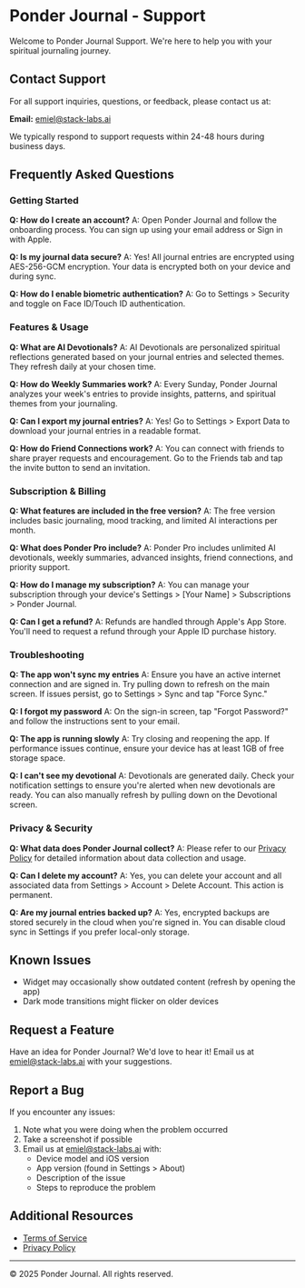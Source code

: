 # Ponder Journal - Support

Welcome to Ponder Journal Support. We're here to help you with your spiritual journaling journey.

## Contact Support

For all support inquiries, questions, or feedback, please contact us at:

**Email:** emiel@stack-labs.ai

We typically respond to support requests within 24-48 hours during business days.

## Frequently Asked Questions

### Getting Started

**Q: How do I create an account?**
A: Open Ponder Journal and follow the onboarding process. You can sign up using your email address or Sign in with Apple.

**Q: Is my journal data secure?**
A: Yes! All journal entries are encrypted using AES-256-GCM encryption. Your data is encrypted both on your device and during sync.

**Q: How do I enable biometric authentication?**
A: Go to Settings > Security and toggle on Face ID/Touch ID authentication.

### Features & Usage

**Q: What are AI Devotionals?**
A: AI Devotionals are personalized spiritual reflections generated based on your journal entries and selected themes. They refresh daily at your chosen time.

**Q: How do Weekly Summaries work?**
A: Every Sunday, Ponder Journal analyzes your week's entries to provide insights, patterns, and spiritual themes from your journaling.

**Q: Can I export my journal entries?**
A: Yes! Go to Settings > Export Data to download your journal entries in a readable format.

**Q: How do Friend Connections work?**
A: You can connect with friends to share prayer requests and encouragement. Go to the Friends tab and tap the invite button to send an invitation.

### Subscription & Billing

**Q: What features are included in the free version?**
A: The free version includes basic journaling, mood tracking, and limited AI interactions per month.

**Q: What does Ponder Pro include?**
A: Ponder Pro includes unlimited AI devotionals, weekly summaries, advanced insights, friend connections, and priority support.

**Q: How do I manage my subscription?**
A: You can manage your subscription through your device's Settings > [Your Name] > Subscriptions > Ponder Journal.

**Q: Can I get a refund?**
A: Refunds are handled through Apple's App Store. You'll need to request a refund through your Apple ID purchase history.

### Troubleshooting

**Q: The app won't sync my entries**
A: Ensure you have an active internet connection and are signed in. Try pulling down to refresh on the main screen. If issues persist, go to Settings > Sync and tap "Force Sync."

**Q: I forgot my password**
A: On the sign-in screen, tap "Forgot Password?" and follow the instructions sent to your email.

**Q: The app is running slowly**
A: Try closing and reopening the app. If performance issues continue, ensure your device has at least 1GB of free storage space.

**Q: I can't see my devotional**
A: Devotionals are generated daily. Check your notification settings to ensure you're alerted when new devotionals are ready. You can also manually refresh by pulling down on the Devotional screen.

### Privacy & Security

**Q: What data does Ponder Journal collect?**
A: Please refer to our [Privacy Policy](PRIVACY_POLICY.md) for detailed information about data collection and usage.

**Q: Can I delete my account?**
A: Yes, you can delete your account and all associated data from Settings > Account > Delete Account. This action is permanent.

**Q: Are my journal entries backed up?**
A: Yes, encrypted backups are stored securely in the cloud when you're signed in. You can disable cloud sync in Settings if you prefer local-only storage.

## Known Issues

- Widget may occasionally show outdated content (refresh by opening the app)
- Dark mode transitions might flicker on older devices

## Request a Feature

Have an idea for Ponder Journal? We'd love to hear it! Email us at emiel@stack-labs.ai with your suggestions.

## Report a Bug

If you encounter any issues:
1. Note what you were doing when the problem occurred
2. Take a screenshot if possible
3. Email us at emiel@stack-labs.ai with:
   - Device model and iOS version
   - App version (found in Settings > About)
   - Description of the issue
   - Steps to reproduce the problem

## Additional Resources

- [Terms of Service](TERMS_OF_SERVICE.md)
- [Privacy Policy](PRIVACY_POLICY.md)

---

© 2025 Ponder Journal. All rights reserved.